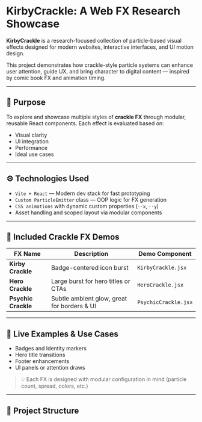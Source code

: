 # KirbyCrackle: A Web FX Research Showcase

**KirbyCrackle** is a research-focused collection of particle-based visual effects designed for modern websites, interactive interfaces, and UI motion design.

This project demonstrates how crackle-style particle systems can enhance user attention, guide UX, and bring character to digital content — inspired by comic book FX and animation timing.

---

## 🎯 Purpose

To explore and showcase multiple styles of **crackle FX** through modular, reusable React components. Each effect is evaluated based on:

- Visual clarity
- UI integration
- Performance
- Ideal use cases

---

## ⚙️ Technologies Used

- `Vite + React` — Modern dev stack for fast prototyping
- `Custom ParticleEmitter` class — OOP logic for FX generation
- `CSS animations` with dynamic custom properties (`--x`, `--y`)
- Asset handling and scoped layout via modular components

---

## 🎇 Included Crackle FX Demos

| FX Name         | Description                                      | Demo Component |
|----------------|--------------------------------------------------|----------------|
| **Kirby Crackle**   | Badge-centered icon burst                     | `KirbyCrackle.jsx` |
| **Hero Crackle**    | Large burst for hero titles or CTAs           | `HeroCrackle.jsx`  |
| **Psychic Crackle** | Subtle ambient glow, great for borders & UI   | `PsychicCrackle.jsx` |

---

## 🧪 Live Examples & Use Cases

- Badges and Identity markers  
- Hero title transitions  
- Footer enhancements  
- UI panels or attention draws

> 💡 Each FX is designed with modular configuration in mind (particle count, spread, colors, etc.)

---

## 📁 Project Structure

